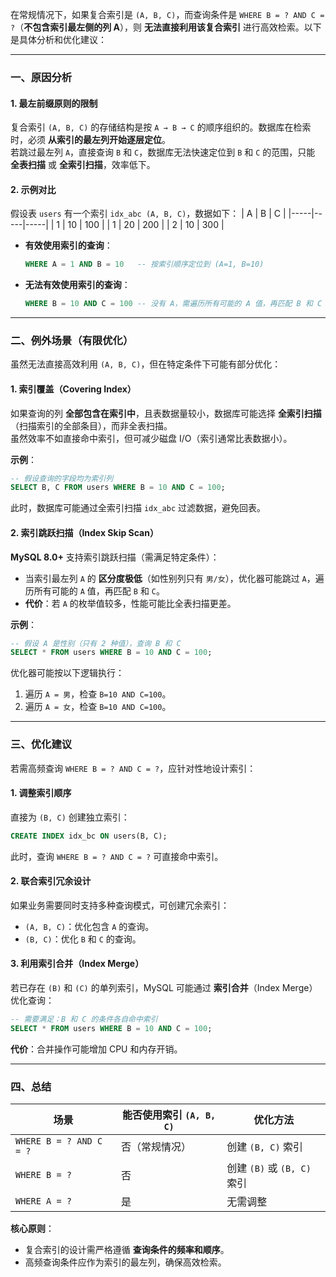 在常规情况下，如果复合索引是 `(A, B, C)`，而查询条件是 `WHERE B = ? AND C = ?`（**不包含索引最左侧的列 A**），则 **无法直接利用该复合索引** 进行高效检索。以下是具体分析和优化建议：

---

### **一、原因分析**
#### 1. **最左前缀原则的限制**
复合索引 `(A, B, C)` 的存储结构是按 `A → B → C` 的顺序组织的。数据库在检索时，必须 **从索引的最左列开始逐层定位**。  
若跳过最左列 `A`，直接查询 `B` 和 `C`，数据库无法快速定位到 `B` 和 `C` 的范围，只能 **全表扫描** 或 **全索引扫描**，效率低下。

#### 2. **示例对比**
假设表 `users` 有一个索引 `idx_abc (A, B, C)`，数据如下：
| A   | B   | C   |
|-----|-----|-----|
| 1   | 10  | 100 |
| 1   | 20  | 200 |
| 2   | 10  | 300 |

- **有效使用索引的查询**：  
  ```sql
  WHERE A = 1 AND B = 10   -- 按索引顺序定位到 (A=1, B=10)
  ```
- **无法有效使用索引的查询**：  
  ```sql
  WHERE B = 10 AND C = 100 -- 没有 A，需遍历所有可能的 A 值，再匹配 B 和 C
  ```

---

### **二、例外场景（有限优化）**
虽然无法直接高效利用 `(A, B, C)`，但在特定条件下可能有部分优化：

#### 1. **索引覆盖（Covering Index）**
如果查询的列 **全部包含在索引中**，且表数据量较小，数据库可能选择 **全索引扫描**（扫描索引的全部条目），而非全表扫描。  
虽然效率不如直接命中索引，但可减少磁盘 I/O（索引通常比表数据小）。

**示例**：
```sql
-- 假设查询的字段均为索引列
SELECT B, C FROM users WHERE B = 10 AND C = 100;
```
此时，数据库可能通过全索引扫描 `idx_abc` 过滤数据，避免回表。

#### 2. **索引跳跃扫描（Index Skip Scan）**
**MySQL 8.0+** 支持索引跳跃扫描（需满足特定条件）：
- 当索引最左列 `A` 的 **区分度极低**（如性别列只有 `男/女`），优化器可能跳过 `A`，遍历所有可能的 `A` 值，再匹配 `B` 和 `C`。
- **代价**：若 `A` 的枚举值较多，性能可能比全表扫描更差。

**示例**：
```sql
-- 假设 A 是性别（只有 2 种值），查询 B 和 C
SELECT * FROM users WHERE B = 10 AND C = 100;
```
优化器可能按以下逻辑执行：
1. 遍历 `A = 男`，检查 `B=10 AND C=100`。
2. 遍历 `A = 女`，检查 `B=10 AND C=100`。

---

### **三、优化建议**
若需高频查询 `WHERE B = ? AND C = ?`，应针对性地设计索引：

#### 1. **调整索引顺序**
直接为 `(B, C)` 创建独立索引：
```sql
CREATE INDEX idx_bc ON users(B, C);
```
此时，查询 `WHERE B = ? AND C = ?` 可直接命中索引。

#### 2. **联合索引冗余设计**
如果业务需要同时支持多种查询模式，可创建冗余索引：
- `(A, B, C)`：优化包含 `A` 的查询。
- `(B, C)`：优化 `B` 和 `C` 的查询。

#### 3. **利用索引合并（Index Merge）**
若已存在 `(B)` 和 `(C)` 的单列索引，MySQL 可能通过 **索引合并**（Index Merge）优化查询：
```sql
-- 需要满足：B 和 C 的条件各自命中索引
SELECT * FROM users WHERE B = 10 AND C = 100;
```
**代价**：合并操作可能增加 CPU 和内存开销。

---

### **四、总结**
| **场景**               | **能否使用索引 `(A, B, C)`** | **优化方法**                         |
|-------------------------|-----------------------------|--------------------------------------|
| `WHERE B = ? AND C = ?` | 否（常规情况）              | 创建 `(B, C)` 索引                   |
| `WHERE B = ?`           | 否                          | 创建 `(B)` 或 `(B, C)` 索引          |
| `WHERE A = ?`           | 是                          | 无需调整                             |

**核心原则**：  
- 复合索引的设计需严格遵循 **查询条件的频率和顺序**。  
- 高频查询条件应作为索引的最左列，确保高效检索。